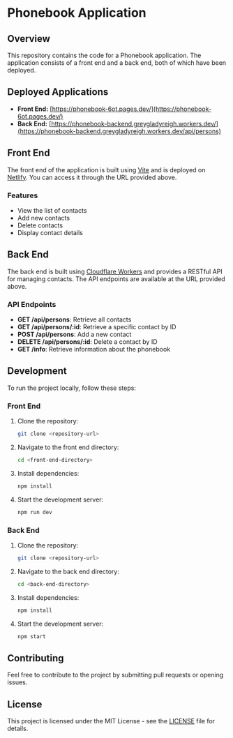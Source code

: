 # Phonebook Application

## Overview

This repository contains the code for a Phonebook application. The application consists of a front end and a back end, both of which have been deployed.

## Deployed Applications

- **Front End:** [https://phonebook-6ot.pages.dev/](https://phonebook-6ot.pages.dev/)
- **Back End:** [https://phonebook-backend.greygladyreigh.workers.dev/](https://phonebook-backend.greygladyreigh.workers.dev/api/persons)

## Front End

The front end of the application is built using [Vite](https://vitejs.dev/) and is deployed on [Netlify](https://www.netlify.com/). You can access it through the URL provided above. 

### Features

- View the list of contacts
- Add new contacts
- Delete contacts
- Display contact details

## Back End

The back end is built using [Cloudflare Workers](https://workers.cloudflare.com/) and provides a RESTful API for managing contacts. The API endpoints are available at the URL provided above.

### API Endpoints

- **GET /api/persons**: Retrieve all contacts
- **GET /api/persons/:id**: Retrieve a specific contact by ID
- **POST /api/persons**: Add a new contact
- **DELETE /api/persons/:id**: Delete a contact by ID
- **GET /info**: Retrieve information about the phonebook

## Development

To run the project locally, follow these steps:

### Front End

1. Clone the repository:
    ```sh
    git clone <repository-url>
    ```

2. Navigate to the front end directory:
    ```sh
    cd <front-end-directory>
    ```

3. Install dependencies:
    ```sh
    npm install
    ```

4. Start the development server:
    ```sh
    npm run dev
    ```

### Back End

1. Clone the repository:
    ```sh
    git clone <repository-url>
    ```

2. Navigate to the back end directory:
    ```sh
    cd <back-end-directory>
    ```

3. Install dependencies:
    ```sh
    npm install
    ```

4. Start the development server:
    ```sh
    npm start
    ```

## Contributing

Feel free to contribute to the project by submitting pull requests or opening issues.

## License

This project is licensed under the MIT License - see the [LICENSE](LICENSE) file for details.
